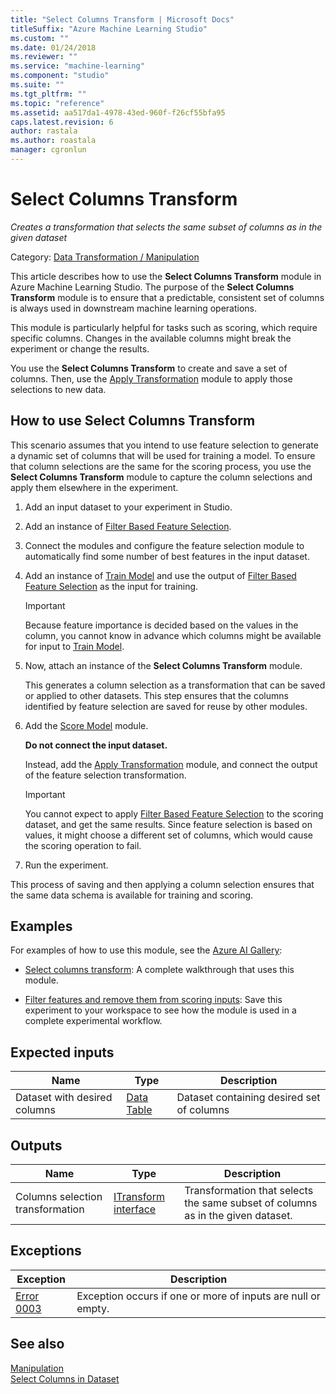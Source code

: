 ```yaml
---
title: "Select Columns Transform | Microsoft Docs"
titleSuffix: "Azure Machine Learning Studio"
ms.custom: ""
ms.date: 01/24/2018
ms.reviewer: ""
ms.service: "machine-learning"
ms.component: "studio"
ms.suite: ""
ms.tgt_pltfrm: ""
ms.topic: "reference"
ms.assetid: aa517da1-4978-43ed-960f-f26cf55bfa95
caps.latest.revision: 6
author: rastala
ms.author: roastala
manager: cgronlun
---
```

# Select Columns Transform

*Creates a transformation that selects the same subset of columns as in the given dataset*

Category: [Data Transformation / Manipulation](data-transformation-manipulation.md)  

This article describes how to use the **Select Columns Transform** module in Azure Machine Learning Studio. The purpose of the **Select Columns Transform** module is to ensure that a predictable, consistent set of columns is always used in downstream machine learning operations.

This module is particularly helpful for tasks such as scoring, which require specific columns. Changes in the available columns might break the experiment or change the results.

You use the **Select Columns Transform** to create and save a set of columns. Then, use the [Apply Transformation](apply-transformation.md) module to apply those selections to new data.

## How to use Select Columns Transform

This scenario assumes that you intend to use feature selection to generate a dynamic set of columns that will be used for training a model. To ensure that column selections are the same for the scoring process, you use the **Select Columns Transform** module to capture the column selections and apply them elsewhere in the experiment.

1. Add an input dataset to your experiment in Studio.

2. Add an instance of [Filter Based Feature Selection](filter-based-feature-selection.md).

3. Connect the modules and configure the feature selection module to automatically find some number of best features in the input dataset.

4. Add an instance of [Train Model](train-model.md) and use the output of [Filter Based Feature Selection](filter-based-feature-selection.md) as the input for training.

    > [!IMPORTANT]
    > Because feature importance is decided based on the values in the column, you cannot know in advance which columns might be available for input to [Train Model](train-model.md).  

5. Now, attach an instance of the **Select Columns Transform** module. 

    This generates a column selection as a transformation that can be saved or applied to other datasets. This step ensures that the columns identified by feature selection are saved for reuse by other modules.

6. Add the [Score Model](score-model.md) module. 

    **Do not connect the input dataset.**

    Instead, add the [Apply Transformation](apply-transformation.md) module, and connect the output of the feature selection transformation.

   > [!IMPORTANT]
   > You cannot expect to apply [Filter Based Feature Selection](filter-based-feature-selection.md) to the scoring dataset, and get the same results. Since feature selection is based on values, it might choose a different set of columns, which would cause the scoring operation to fail.

7. Run the experiment.

This process of saving and then applying a column selection ensures that the same data schema is available for training and scoring.

## Examples

For examples of how to use this module, see the [Azure AI Gallery](https://gallery.cortanaintelligence.com):

+ [Select columns transform](https://gallery.cortanaintelligence.com/Experiment/Select-columns-transform-1): A complete walkthrough that uses this module.

+ [Filter features and remove them from scoring inputs](https://gallery.cortanaintelligence.com/Experiment/Filter-Features-And-Remove-Them-From-Scoring-Inputs-1): Save this experiment to your workspace to see how the module is used in a complete experimental workflow.

## Expected inputs

|Name|Type|Description|  
|----------|----------|-----------------|  
|Dataset with desired columns|[Data Table](data-table.md)|Dataset containing desired set of columns|  

## Outputs

|Name|Type|Description|  
|----------|----------|-----------------|  
|Columns selection transformation|[ITransform interface](itransform-interface.md)|Transformation that selects the same subset of columns as in the given dataset.|  

## Exceptions

|Exception|Description|  
|---------------|-----------------|  
|[Error 0003](errors/error-0003.md)|Exception occurs if one or more of inputs are null or empty.|  

## See also

[Manipulation](data-transformation-manipulation.md)   
 [Select Columns in Dataset](select-columns-in-dataset.md)   
